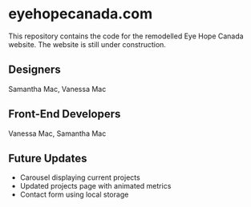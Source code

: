# eyehopecanada.com

This repository contains the code for the remodelled Eye Hope Canada website. The website is still under construction.

## Designers
Samantha Mac, Vanessa Mac

## Front-End Developers
Vanessa Mac, Samantha Mac

## Future Updates
- Carousel displaying current projects
- Updated projects page with animated metrics
- Contact form using local storage
